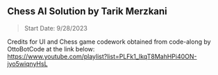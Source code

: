 ## Chess AI Solution by Tarik Merzkani

> Start Date: 9/28/2023

Credits for UI and Chess game codework obtained from code-along by OttoBotCode at the link below:<br>
https://www.youtube.com/playlist?list=PLFk1_lkqT8MahHPi40ON-jyo5wiqnyHsL 